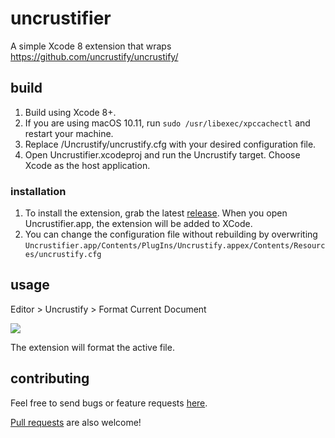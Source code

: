 # uncrustifier
A simple Xcode 8 extension that wraps https://github.com/uncrustify/uncrustify/

## build
1. Build using Xcode 8+.
1. If you are using macOS 10.11, run ```sudo /usr/libexec/xpccachectl``` and restart your machine.
1. Replace /Uncrustify/uncrustify.cfg with your desired configuration file.
1. Open Uncrustifier.xcodeproj and run the Uncrustify target.  Choose Xcode as the host application.

### installation
1. To install the extension, grab the latest [release](https://github.com/yieldmo/uncrustifier/releases).  When you open Uncrustifier.app, the extension will be added to XCode.
2. You can change the configuration file without rebuilding by overwriting ```Uncrustifier.app/Contents/PlugIns/Uncrustify.appex/Contents/Resources/uncrustify.cfg```

## usage

Editor > Uncrustify > Format Current Document

![](readme-images/demo.gif)

The extension will format the active file.

## contributing

Feel free to send bugs or feature requests [here](https://github.com/yieldmo/uncrustifier/issues).

[Pull requests](https://github.com/yieldmo/uncrustifier/pulls) are also welcome!
